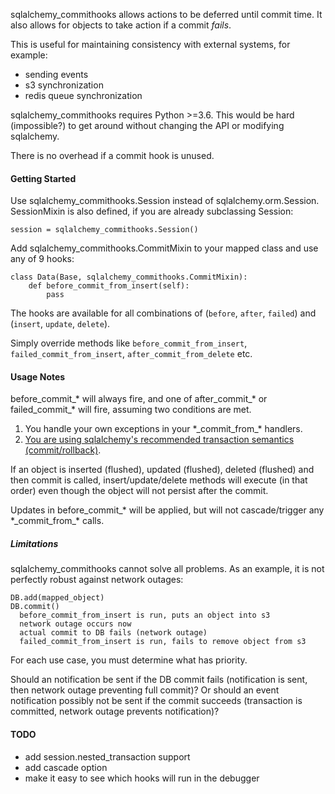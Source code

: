 sqlalchemy_commithooks allows actions to be deferred until commit time.
It also allows for objects to take action if a commit *fails*.

This is useful for maintaining consistency with external systems, for example:

 * sending events
 * s3 synchronization
 * redis queue synchronization

sqlalchemy_commithooks requires Python >=3.6. This would be hard (impossible?)
to get around without changing the API or modifying sqlalchemy.

There is no overhead if a commit hook is unused.

#### Getting Started

Use sqlalchemy_commithooks.Session instead of sqlalchemy.orm.Session.
SessionMixin is also defined, if you are already subclassing Session:

    session = sqlalchemy_commithooks.Session()

Add sqlalchemy_commithooks.CommitMixin to your mapped class and use any of 9 hooks:

    class Data(Base, sqlalchemy_commithooks.CommitMixin):
        def before_commit_from_insert(self):
            pass

The hooks are available for all combinations of (`before`,
`after`, `failed`) and (`insert`, `update`, `delete`).

Simply override methods like `before_commit_from_insert`, `failed_commit_from_insert`,
`after_commit_from_delete` etc.


#### Usage Notes

before_commit_* will always fire, and one of after_commit_* or failed_commit_*
will fire, assuming two conditions are met.

1. You handle your own exceptions in your \*\_commit_from\_\* handlers.
2. [You are using sqlalchemy's recommended transaction semantics
(commit/rollback)](http://docs.sqlalchemy.org/en/latest/orm/session_basics.html#when-do-i-construct-a-session-when-do-i-commit-it-and-when-do-i-close-it).

If an object is inserted (flushed), updated (flushed), deleted (flushed)
and then commit is called, insert/update/delete methods will execute (in
that order) even though the object will not persist after the commit.

Updates in before_commit_* will be applied, but will not cascade/trigger any 
\*\_commit\_from\_\* calls.

##### Limitations

sqlalchemy_commithooks cannot solve all problems. As an example, it is not
perfectly robust against network outages:

    DB.add(mapped_object)
    DB.commit()
      before_commit_from_insert is run, puts an object into s3
      network outage occurs now
      actual commit to DB fails (network outage)
      failed_commit_from_insert is run, fails to remove object from s3
      
For each use case, you must determine what has priority.

Should an notification be sent if the DB commit fails (notification is sent,
then network outage preventing full commit)? Or should an event notification
possibly not be sent if the commit succeeds (transaction is committed, network
outage prevents notification)?

#### TODO

* add session.nested_transaction support
* add cascade option
* make it easy to see which hooks will run in the debugger
